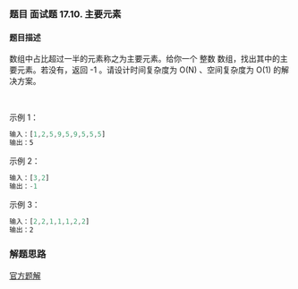 ### 题目 面试题 17.10. 主要元素
#### 题目描述
数组中占比超过一半的元素称之为主要元素。给你一个 整数 数组，找出其中的主要元素。若没有，返回 -1 。请设计时间复杂度为 O(N) 、空间复杂度为 O(1) 的解决方案。

 

示例 1：

```js
输入：[1,2,5,9,5,9,5,5,5]
输出：5
```
示例 2：

```js
输入：[3,2]
输出：-1
```
示例 3：

```js
输入：[2,2,1,1,1,2,2]
输出：2
```

### 解题思路
[官方题解](https://leetcode-cn.com/problems/find-majority-element-lcci/solution/zhu-yao-yuan-su-by-leetcode-solution-xr1p/)